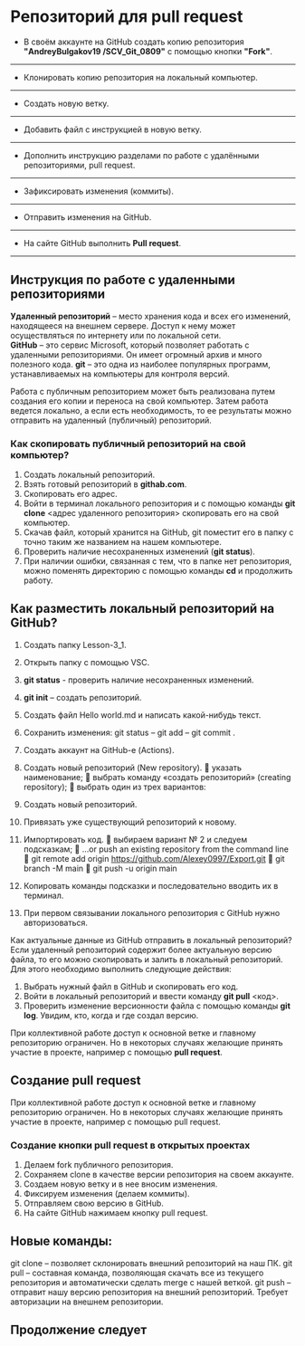# Репозиторий для **pull request**
* В своём аккаунте на GitHub создать копию репозитория **"AndreyBulgakov19
/SCV_Git_0809"** с помощью кнопки **"Fork"**.
---
* Клонировать копию репозитория на локальный компьютер.
---
* Создать новую ветку.
---
* Добавить файл с инструкцией в новую ветку.
---
* Дополнить инструкцию разделами по работе с удалёнными репозиториями, pull request.
---
* Зафиксировать изменения (коммиты).
---
* Отправить изменения на GitHub.
---
* На сайте GitHub выполнить **Pull request**.
---
## Инструкция по работе с удаленными репозиториями

**Удаленный репозиторий** – место хранения кода и всех его изменений, находящееся на внешнем сервере. Доступ к нему может осуществляться по интернету или по локальной сети.  
**GitHub** – это сервис Microsoft, который позволяет работать с удаленными репозиториями. Он имеет огромный архив и много полезного кода. 
**git** – это одна из наиболее популярных программ, устанавливаемых на компьютеры для контроля версий. 

Работа с публичным репозиторием может быть реализована путем создания его копии и переноса на свой компьютер. Затем работа ведется локально, а если есть необходимость, то ее результаты можно отправить на удаленный (публичный) репозиторий. 
### Как скопировать публичный репозиторий на свой компьютер?
1.	Создать локальный репозиторий.
2.	Взять готовый репозиторий в __githab.com__.
3.	Скопировать его адрес. 
4.	Войти в терминал локального репозитория и с помощью команды 
__git clone__ <адрес удаленного репозитория> скопировать его на свой компьютер.
5.	Скачав файл, который хранится на GitHub, git поместит его в папку с точно таким же названием на нашем компьютере.
6.	Проверить наличие несохраненных изменений (**git status**).
7.	При наличии ошибки, связанная с тем, что в папке нет репозитория, можно поменять директорию с помощью команды **cd** <file name> и продолжить работу.

## Как разместить локальный репозиторий на GitHub?
1.	Создать папку Lesson-3_1.
2.	Открыть папку с помощью VSC.
3.	**git status** - проверить наличие несохраненных изменений.
4.	**git init** – создать репозиторий.
5.	Создать файл Hello world.md и написать какой-нибудь текст.
6.	Сохранить изменения: git status – git add <name> – git commit <comment>.
 
7.	Создать аккаунт на GitHub-е (Actions).
8.	Создать новый репозиторий (New repository).
	указать наименование;
	выбрать команду «создать репозиторий» (creating repository);
	выбрать один из трех вариантов:
1.	Создать новый репозиторий. 
2.	Привязать уже существующий репозиторий к новому.
3.	Импортировать код. 
	выбираем вариант № 2 и следуем подсказкам;
	…or push an existing repository from the command line
	git remote add origin https://github.com/Alexey0997/Export.git
	git branch -M main
	git push -u origin main
9.	Копировать команды подсказки и последовательно вводить их в терминал. 
10.	При первом связывании локального репозитория с GitHub нужно авторизоваться. 

Как актуальные данные из GitHub отправить в локальный репозиторий? 
Если удаленный репозиторий содержит более актуальную версию файла, то его можно скопировать и залить в локальный репозиторий. 
Для этого необходимо выполнить следующие действия:
1.	Выбрать нужный файл в GitHub и скопировать его код. 
2.	Войти в локальный репозиторий и ввести команду **git pull** <код>.
3.	Проверить изменение версионности файла с помощью команды **git log**. Увидим, кто, когда и где создал версию. 

При коллективной работе доступ к основной ветке и главному репозиторию ограничен. Но в некоторых случаях желающие принять участие в проекте, например с помощью **pull request**. 

## Создание pull request

При коллективной работе доступ к основной ветке и главному репозиторию ограничен. Но в некоторых случаях желающие принять участие в проекте, например с помощью pull request. 

### Создание кнопки pull request в открытых проектах
1.	Делаем fork публичного репозитория.
2.	Сохраняем clone в качестве версии репозитория на своем аккаунте. 
3.	Создаем новую ветку и в нее вносим изменения. 
4.	Фиксируем изменения (делаем коммиты).
5.	Отправляем свою версию в GitHub.
6.	На сайте GitHub нажимаем кнопку pull request.

## Новые команды:
git clone – позволяет склонировать внешний репозиторий на наш ПК.
git pull – составная команда, позволяющая скачать все из текущего репозитория и автоматически сделать merge с нашей веткой. 
git push – отправит нашу версию репозитория на внешний репозиторий. Требует авторизации на внешнем репозитории.

## Продолжение следует